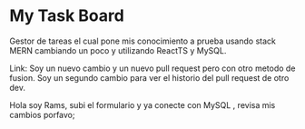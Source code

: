 # My Task Board
Gestor de tareas el cual pone mis conocimiento a prueba usando stack MERN cambiando un poco y utilizando ReactTS y MySQL.

Link:
Soy un nuevo cambio y un nuevo pull request pero con otro metodo de fusion.
Soy un segundo cambio para ver el historio del pull request de otro dev.

Hola soy Rams, subi el formulario y ya conecte con MySQL , revisa mis cambios porfavo;

